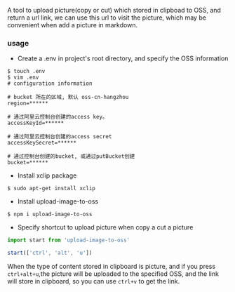 A tool to upload picture(copy or cut) which stored in clipboad to OSS, and return a url link, we can use this url to visit the picture, which may be convenient when add a picture in markdown.

### usage

- Create a .env in project's root directory, and specify the OSS information

```shell
$ touch .env
$ vim .env
# configuration information

# bucket 所在的区域, 默认 oss-cn-hangzhou
region=******

# 通过阿里云控制台创建的access key。
accessKeyId=******

# 通过阿里云控制台创建的access secret
accessKeySecret=******

# 通过控制台创建的bucket, 或通过putBucket创建
bucket=******
```
- Install xclip package
```shell
$ sudo apt-get install xclip
```

- Install upload-image-to-oss

```shell
$ npm i upload-image-to-oss
```

- Specify shortcut to upload picture when copy a cut a picture

```typescript
import start from 'upload-image-to-oss'

start(['ctrl', 'alt', 'u'])
```

When the type of content stored in clipboard is picture, and if you press `ctrl+alt+u`,the picture will be uploaded to the specified OSS, and the link will store in clipboard, so you can use `ctrl+v` to get the link.

